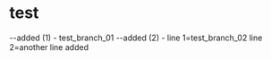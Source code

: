 # test
--added (1) - test_branch_01
--added (2) - line 1=test_branch_02
              line 2=another line added
